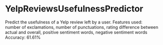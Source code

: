 # YelpReviewsUsefulnessPredictor
Predict the usefulness of a Yelp review left by a user. Features used: number of exclamations, number of punctuations, rating difference between actual and overall, positive sentiment words, negative sentiment words  Accuracy: 61.61%
